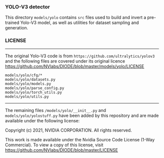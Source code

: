 
### YOLO-V3 detector
This directory `models/yolo` contains `src` files used to build and invert a pre-trained
Yolo-V3 model, as well as utilities for dataset sampling and generation.


### LICENSE

------------------------------------------------------------------------------------
The original Yolo-V3 code is from `https://github.com/ultralytics/yolov3` and the following files are covered under its original licence https://github.com/NVlabs/DIODE/blob/master/models/yolo/LICENSE

```
models/yolo/cfg/*
models/yolo/datasets.py
models/yolo/models.py
models/yolo/parse_config.py
models/yolo/torch_utils.py
models/yolo/utils.py
```

------------
The remaining files `/models/yolo/__init__.py` and `models/yolo/yolostuff.py` have been added by this repository and are made available under the following license:

Copyright (c) 2021, NVIDIA CORPORATION.  All rights reserved.

This work is made available under the Nvidia Source Code License (1-Way Commercial).
To view a copy of this license, visit https://github.com/NVlabs/DIODE/blob/master/LICENSE




